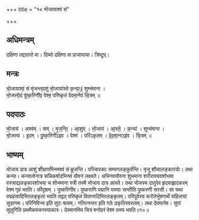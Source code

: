 +++
title = "१० भोजायाश्वं सं"

+++
## अधिमन्त्रम्
दक्षिणा तद्दातारो वा। दिव्यो दक्षिणा वा प्राजापत्या। त्रिष्टुप्।

## मन्त्रः
भो॒जायाश्वं॒ सं मृ॑जन्त्या॒शुं भो॒जाया॑स्ते क॒न्या॒३॒॑ शुम्भ॑माना ।  
भो॒जस्ये॒दं पु॑ष्क॒रिणी॑व॒ वेश्म॒ परि॑ष्कृतं देवमा॒नेव॑ चि॒त्रम् ॥

## पदपाठः
भो॒जाय॑ । अश्व॑म् । सम् । मृ॒ज॒न्ति॒ । आ॒शुम् । भो॒जाय॑ । आ॒स्ते॒ । क॒न्या॑ । शुम्भ॑माना ।  
भो॒जस्य॑ । इ॒दम् । पु॒ष्क॒रिणी॑ऽइव । वेश्म॑ । परि॑ऽकृतम् । दे॒व॒मा॒नाऽइ॑व । चि॒त्रम् ॥

## भाष्यम्
भोजाय दात्र आशुं शीघ्रगामिनमश्वं सं म्रुजन्ति। परिचारकाः सम्यगलङ्कुर्वन्ति। मृजू शौचालङ्कारयोः। तथा कन्या। कन्यात्वेनात्र सन्निकर्षादभिनवं यौवनं लक्ष्यते। अभिनवयौवना शुंभमाना शरीरावयवशोभया वस्त्राद्यलङ्कारशोभया च शोभमाना स्त्री तस्मै भोजाय दात्र आस्ते। तथा भोजस्य दातुरेव हृदयाह्लादकरम् वेश्म गृहं भवति। कीदृशम् । पुष्करिणीव। पुष्कराणि पद्मानि यस्याः सन्तीति पुष्करणी सरसी। सा यथा पद्महंसादिभिरलङ्कृता भवति तद्वत् परिष्कृतं वितानादिभिरलङ्कृतम्। परिपूर्वस्य करोतेर्भूषणार्थे संहितायां सुडागमः। परिनिविभ्य इति सुटः षत्वम्। गतिरनन्तर इति गतेः प्रकृतिस्वरत्वम्। तथा देवमानेव। सुपां सुलुगिति प्रथमैकवचनस्याकारः। देवमानमिव चित्रं मनोहरं वेश्म तस्य भवति॥१०॥
